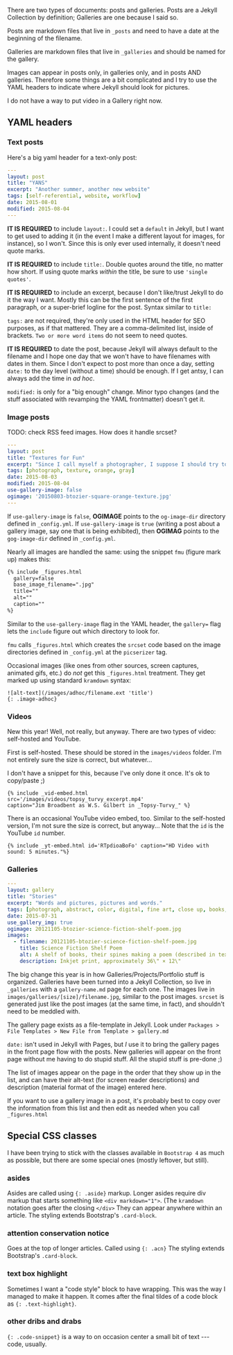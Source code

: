 There are two types of documents: posts and galleries. Posts are a Jekyll Collection by definition; Galleries are one because I said so.

Posts are markdown files that live in `_posts` and need to have a date at the beginning of the filename.

Galleries are markdown files that live in `_galleries` and should be named for the gallery.

Images can appear in posts only, in galleries only, and in posts AND galleries. Therefore some things are a bit complicated and I try to use the YAML headers to indicate where Jekyll should look for pictures.

I do not have a way to put video in a Gallery right now.

## YAML headers

### Text posts

Here's a big yaml header for a text-only post:

~~~ yaml
---
layout: post
title: "YANS"
excerpt: "Another summer, another new website"
tags: [self-referential, website, workflow]
date: 2015-08-01
modified: 2015-08-04
---
~~~

**IT IS REQUIRED** to include `layout:`. I could set a `default` in Jekyll, but I want to get used to adding it (in the event I make a different layout for images, for instance), so I won't. Since this is only ever used internally, it doesn't need quote marks.

**IT IS REQUIRED** to include `title:`. Double quotes around the title, no matter how short. If using quote marks *within* the title, be sure to use `'single quotes'`.

**IT IS REQUIRED** to include an excerpt, because I don't like/trust Jekyll to do it the way I want. Mostly this can be the first sentence of the first paragraph, or a super-brief logline for the post. Syntax similar to `title:`

`tags:` are not required, they're only used in the HTML header for SEO purposes, as if that mattered. They are a comma-delimited list, inside of brackets. `Two or more word items` do not seem to need quotes.

**IT IS REQUIRED** to date the post, because Jekyll will always default to the filename and I hope one day that we won't have to have filenames with dates in them.  Since I don't expect to post more than once a day, setting `date:` to the day level (without a time) should be enough. If I get antsy, I can always add the time in _ad hoc_.

`modified:` is only for a "big enough" change. Minor typo changes (and the stuff associated with revamping the YAML frontmatter) doesn't get it.



### Image posts

TODO: check RSS feed images. How does it handle srcset?

~~~ yaml
---
layout: post
title: "Textures for Fun"
excerpt: "Since I call myself a photographer, I suppose I should try to include some images in my posts."
tags: [photograph, texture, orange, gray]
date: 2015-08-03
modified: 2015-08-04
use-gallery-image: false
ogimage: '20150803-btozier-square-orange-texture.jpg'
---
~~~

If `use-gallery-image` is `false`, **OGIMAGE** points to the `og-image-dir` directory defined in `_config.yml`. If `use-gallery-image` is `true` (writing a post about a gallery image, say one that is being exhibited), then **OGIMAG** points to the `gog-image-dir` defined in `_config.yml`.


Nearly all images are handled the same: using the snippet `fmu` (figure mark up) makes this:

~~~ html
{% include _figures.html
  gallery=false
  base_image_filename=".jpg"
  title=""
  alt=""
  caption=""
%}
~~~

Similar to the `use-gallery-image` flag in the YAML header, the `gallery=` flag lets the `include` figure out which directory to look for.

`fmu` calls `_figures.html` which creates the `srcset` code based on the image directories defined in `_config.yml` at the `picserizer` tag.

Occasional images (like ones from other sources, screen captures, animated gifs, etc.) do *not* get this `_figures.html` treatment. They get marked up using standard `kramdown` syntax:

~~~ code
![alt-text](/images/adhoc/filename.ext 'title')
{: .image-adhoc}
~~~

### Videos

New this year! Well, not really, but anyway. There are two types of video: self-hosted and YouTube.

First is self-hosted. These should be stored in the `images/videos` folder. I'm not entirely sure the size is correct, but whatever...

I don't have a snippet for this, because I've only done it once. It's ok to copy/paste ;)

~~~ code
{% include _vid-embed.html
src='/images/videos/topsy_turvy_excerpt.mp4'
caption="Jim Broadbent as W.S. Gilbert in _Topsy-Turvy_" %}
~~~

There is an occasional YouTube video embed, too. Similar to the self-hosted version, I'm not sure the size is correct, but anyway... Note that the `id` is the YouTube `id` number.

~~~ code
{% include _yt-embed.html id='RTpdioaBoFo' caption="HD Video with sound: 5 minutes."%}
~~~

### Galleries

~~~ yaml
---
layout: gallery
title: "Stories"
excerpt: "Words and pictures, pictures and words."
tags: [photograph, abstract, color, digital, fine art, close up, books, stories]
date: 2015-07-31
use_gallery_img: true
ogimage: 20121105-btozier-science-fiction-shelf-poem.jpg
images:
  - filename: 20121105-btozier-science-fiction-shelf-poem.jpg
    title: Science Fiction Shelf Poem
    alt: A shelf of books, their spines making a poem (described in text). There is a small wind-up robot falling across the tops of the books
    description: Inkjet print, approximately 36\" × 12\"
~~~

The big change this year is in how Galleries/Projects/Portfolio stuff is organized. Galleries have been turned into a Jekyll Collection, so live in `_galleries` with a `gallery-name.md` page for each one. The images live in `images/galleries/[size]/filename.jpg`, similar to the post images. `srcset` is generated just like the post images (at the same time, in fact), and shouldn't need to be meddled with.

The gallery page exists as a file-template in Jekyll. Look under `Packages > File Templates > New File from Template > gallery.md`

`date:` isn't used in Jekyll with Pages, but *I* use it to bring the gallery pages in the front page flow with the posts. New galleries will appear on the front page without me having to do stupid stuff. All the stupid stuff is pre-done ;)

The list of images appear on the page in the order that they show up in the list, and can have their alt-text (for screen reader descriptions) and description (material format of the image) entered here.

If you want to use a gallery image in a post, it's probably best to copy over the information from this list and then edit as needed when you call `_figures.html`

## Special CSS classes

I have been trying to stick with the classes available in `Bootstrap 4` as much as possible, but there are some special ones (mostly leftover, but still).

### asides

Asides are called using `{: .aside}` markup. Longer asides require div markup that starts something like `<div markdown="1">`. (The `kramdown` notation goes after the closing `</div>` They can appear anywhere within an article. The styling extends Bootstrap's `.card-block`.

### attention conservation notice

Goes at the top of longer articles. Called using `{: .acn}` The styling extends Bootstrap's `.card-block`.

### text box highlight

Sometimes I want a "code style" block to have wrapping. This was the way I managed to make it happen. It comes after the final tildes of a code block as `{: .text-highlight}`.

### other dribs and drabs

`{: .code-snippet}` is a way to on occasion center a small bit of text --- code, usually.
